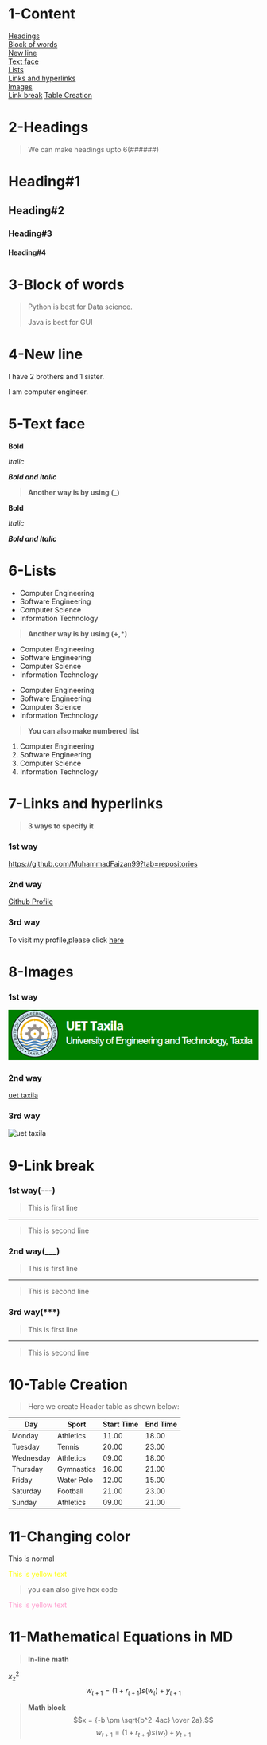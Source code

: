 # 1-Content
[Headings](#2-headings)\
[Block of words](#3-block-of-words)\
[New line](#4-new-line)\
[Text face](#5-text-face)\
[Lists](#6-lists)\
[Links and hyperlinks](#7-links-and-hyperlinks)\
[Images](#8-images)\
[Link break](#9-link-break)
[Table Creation](#10-table-creation)
# 2-Headings
> We can make headings upto 6(######)
# Heading#1
## Heading#2
### Heading#3
#### Heading#4

# 3-Block of words
> Python is best for Data science.
>
>Java is best for GUI

# 4-New line
I have 2 brothers and 1 sister.

I am computer engineer.

# 5-Text face

**Bold**

*Italic*

***Bold and Italic***

> **Another way is by using (_)**

__Bold__

_Italic_

___Bold and Italic___

# 6-Lists
- Computer Engineering
- Software Engineering
- Computer Science
- Information Technology
> **Another way is by using (+,*)**


+ Computer Engineering
+ Software Engineering
+ Computer Science
+ Information Technology

* Computer Engineering
* Software Engineering
* Computer Science
* Information Technology

> **You can also make numbered list**

1. Computer Engineering
2. Software Engineering
3. Computer Science
4. Information Technology

# 7-Links and hyperlinks
> **3 ways to specify it**
### 1st way

<https://github.com/MuhammadFaizan99?tab=repositories>

### 2nd way
[Github Profile](https://github.com/MuhammadFaizan99?tab=repositories)

### 3rd way
[Github Profile]:https://github.com/MuhammadFaizan99?tab=repositories

To visit my profile,please click [here][Github Profile]

# 8-Images
### 1st way
![uet taxila](uet.png)
### 2nd way
[uet taxila](uet.png)
### 3rd way
![uet taxila](https://www.google.com/search?q=uet+taxila&rlz=1C1CHBF_enPK976PK976&sxsrf=ALiCzsZGEFozKIygIzPfFxg3yXqbWppCaA:1653563146174&source=lnms&tbm=isch&sa=X&ved=2ahUKEwjjwsPfgv33AhXS_7sIHZS4DuEQ_AUoAXoECAIQAw&biw=1536&bih=746&dpr=1.25#imgrc=dGE3k5UM7X46gM)

# 9-Link break
### 1st way(---)
> This is first line
---
> This is second line
### 2nd way(___)
> This is first line
___
> This is second line
### 3rd way(***)
> This is first line
***
> This is second line
# 10-Table Creation
> Here we create Header table as shown below:

| Day | Sport | Start Time | End Time |
| ----- | ----- | ----- | ----- |
| Monday | Athletics | 11.00 | 18.00 |
| Tuesday | Tennis | 20.00 | 23.00 |
| Wednesday | Athletics | 09.00 | 18.00 |
| Thursday | Gymnastics | 16.00 | 21.00 |
| Friday | Water Polo | 12.00 | 15.00 |
| Saturday | Football | 21.00 | 23.00 |
| Sunday | Athletics | 09.00 | 21.00 |
# 11-Changing color
This is normal 

<span style="color:yellow">
This is yellow text
</span>

> you can also give hex code
> 
<span style="color:#ff99cc">
This is yellow text
</span>

# 11-Mathematical Equations in MD

> **In-line math**

$x_{2}^{2}$
$$
  w_{t+1} = (1 + r_{t+1}) s(w_t) + y_{t+1}
$$ 

> **Math block**
$$x = {-b \pm \sqrt{b^2-4ac} \over 2a}.$$
$$
  w_{t+1} = (1 + r_{t+1}) s(w_t) + y_{t+1}
$$ 

